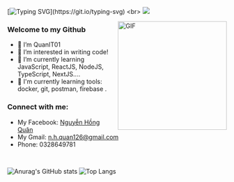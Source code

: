 [![Typing SVG](https://readme-typing-svg.herokuapp.com?font=&size=25&center=true&vCenter=true&lines=Hey%2C+there.....;I'm+Nguyễn+Hồng+Quân;Nice+to+meet+you!)](https://git.io/typing-svg)
<br>
![](https://komarev.com/ghpvc/?username=QuanIT01&color=green)

<img align="right" alt="GIF" src="https://media0.giphy.com/media/Q7SKqn3G97xpmfSOvG/giphy.gif?cid=790b761171d3e2ba1a4b71867a40db9ae2e8c9532ec14ad0&rid=giphy.gif&ct=g" width="250" height="250" />

### Welcome to my Github

- 🌱 I’m QuanIT01
- 👀 I’m interested in writing code!
- 🌱 I’m currently learning JavaScript, ReactJS, NodeJS, TypeScript, NextJS....
- 👯 I'm currently learning tools: docker, git, postman, firebase .

### Connect with me:

- My Facebook: <a href="https://www.facebook.com/profile.php?id=100041390780970" target="blank">Nguyễn Hồng Quân</a>
- My Gmail: n.h.quan126@gmail.com
- Phone: 0328649781

<br>

![Anurag's GitHub stats](https://github-readme-stats.vercel.app/api?username=QuanIT01&show_icons=true&theme=radical)
![Top Langs](https://github-readme-stats.vercel.app/api/top-langs/?username=QuanIT01&title_color=FD428E&text_color=ffffff&bg_color=20232a&langs_count=10&layout=compact&hide_border=true)
